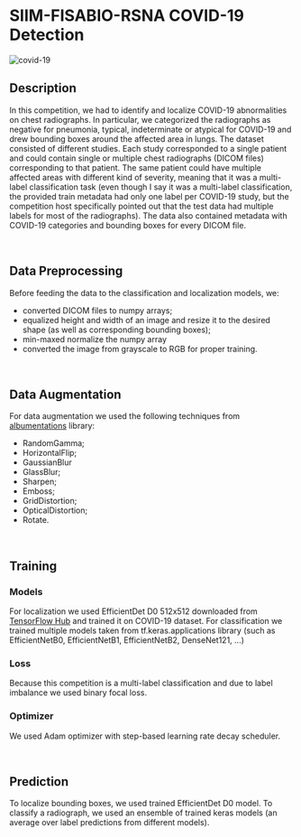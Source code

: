 # SIIM-FISABIO-RSNA COVID-19 Detection

![covid-19](https://user-images.githubusercontent.com/73081144/142792695-ecfe8041-7933-4ddd-bece-a4ed91523782.png)

## Description

In this competition, we had to identify and localize COVID-19 abnormalities on chest radiographs.
In particular, we categorized the radiographs as negative for pneumonia, typical, indeterminate or atypical for COVID-19
and drew bounding boxes around the affected area in lungs.
The dataset consisted of different studies.
Each study corresponded to a single patient
and could contain single or multiple chest radiographs (DICOM files) corresponding to that patient.
The same patient could have multiple affected areas with different kind of severity,
meaning that it was a multi-label classification task
(even though I say it was a multi-label classification, the provided train metadata had only one label per COVID-19 study,
but the competition host specifically pointed out that the test data had multiple labels for most of the radiographs).
The data also contained metadata with COVID-19 categories and bounding boxes for every DICOM file.

&nbsp;

## Data Preprocessing

Before feeding the data to the classification and localization models, we:
- converted DICOM files to numpy arrays;
- equalized height and width of an image and resize it to the desired shape (as well as corresponding bounding boxes);
- min-maxed normalize the numpy array
- converted the image from grayscale to RGB for proper training.

&nbsp;

## Data Augmentation

For data augmentation we used the following techniques from [albumentations](https://albumentations.ai/) library:
- RandomGamma;
- HorizontalFlip;
- GaussianBlur
- GlassBlur;
- Sharpen;
- Emboss;
- GridDistortion;
- OpticalDistortion;
- Rotate.

&nbsp;

## Training

### Models

For localization we used EfficientDet D0 512x512 downloaded from [TensorFlow Hub](https://tfhub.dev/) and trained it on COVID-19 dataset.
For classification we trained multiple models taken from tf.keras.applications library (such as EfficientNetB0, EfficientNetB1, EfficientNetB2, DenseNet121, ...)

### Loss

Because this competition is a multi-label classification and due to label imbalance we used binary focal loss.

### Optimizer

We used Adam optimizer with step-based learning rate decay scheduler.

&nbsp;

## Prediction

To localize bounding boxes, we used trained EfficientDet D0 model.
To classify a radiograph, we used an ensemble of trained keras models (an average over label predictions from different models).
